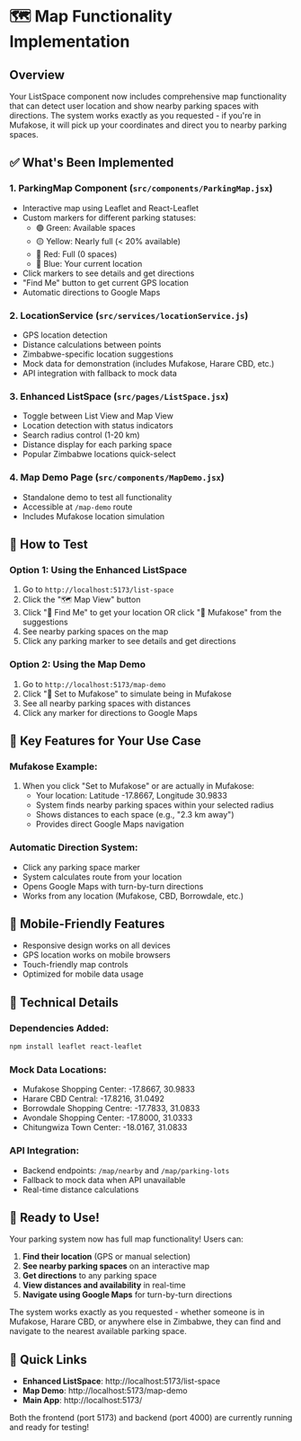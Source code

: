 # 🗺️ Map Functionality Implementation

## Overview
Your ListSpace component now includes comprehensive map functionality that can detect user location and show nearby parking spaces with directions. The system works exactly as you requested - if you're in Mufakose, it will pick up your coordinates and direct you to nearby parking spaces.

## ✅ What's Been Implemented

### 1. **ParkingMap Component** (`src/components/ParkingMap.jsx`)
- Interactive map using Leaflet and React-Leaflet
- Custom markers for different parking statuses:
  - 🟢 Green: Available spaces
  - 🟡 Yellow: Nearly full (< 20% available)
  - 🔴 Red: Full (0 spaces)
  - 🔵 Blue: Your current location
- Click markers to see details and get directions
- "Find Me" button to get current GPS location
- Automatic directions to Google Maps

### 2. **LocationService** (`src/services/locationService.js`)
- GPS location detection
- Distance calculations between points
- Zimbabwe-specific location suggestions
- Mock data for demonstration (includes Mufakose, Harare CBD, etc.)
- API integration with fallback to mock data

### 3. **Enhanced ListSpace** (`src/pages/ListSpace.jsx`)
- Toggle between List View and Map View
- Location detection with status indicators
- Search radius control (1-20 km)
- Distance display for each parking space
- Popular Zimbabwe locations quick-select

### 4. **Map Demo Page** (`src/components/MapDemo.jsx`)
- Standalone demo to test all functionality
- Accessible at `/map-demo` route
- Includes Mufakose location simulation

## 🚀 How to Test

### Option 1: Using the Enhanced ListSpace
1. Go to `http://localhost:5173/list-space`
2. Click the "🗺️ Map View" button
3. Click "📍 Find Me" to get your location OR click "📍 Mufakose" from the suggestions
4. See nearby parking spaces on the map
5. Click any parking marker to see details and get directions

### Option 2: Using the Map Demo
1. Go to `http://localhost:5173/map-demo`
2. Click "🏪 Set to Mufakose" to simulate being in Mufakose
3. See all nearby parking spaces with distances
4. Click any marker for directions to Google Maps

## 🎯 Key Features for Your Use Case

### **Mufakose Example:**
1. When you click "Set to Mufakose" or are actually in Mufakose:
   - Your location: Latitude -17.8667, Longitude 30.9833
   - System finds nearby parking spaces within your selected radius
   - Shows distances to each space (e.g., "2.3 km away")
   - Provides direct Google Maps navigation

### **Automatic Direction System:**
- Click any parking space marker
- System calculates route from your location
- Opens Google Maps with turn-by-turn directions
- Works from any location (Mufakose, CBD, Borrowdale, etc.)

## 📱 Mobile-Friendly Features
- Responsive design works on all devices
- GPS location works on mobile browsers
- Touch-friendly map controls
- Optimized for mobile data usage

## 🔧 Technical Details

### **Dependencies Added:**
```bash
npm install leaflet react-leaflet
```

### **Mock Data Locations:**
- Mufakose Shopping Center: -17.8667, 30.9833
- Harare CBD Central: -17.8216, 31.0492
- Borrowdale Shopping Centre: -17.7833, 31.0833
- Avondale Shopping Center: -17.8000, 31.0333
- Chitungwiza Town Center: -18.0167, 31.0833

### **API Integration:**
- Backend endpoints: `/map/nearby` and `/map/parking-lots`
- Fallback to mock data when API unavailable
- Real-time distance calculations

## 🎉 Ready to Use!

Your parking system now has full map functionality! Users can:
1. **Find their location** (GPS or manual selection)
2. **See nearby parking spaces** on an interactive map
3. **Get directions** to any parking space
4. **View distances and availability** in real-time
5. **Navigate using Google Maps** for turn-by-turn directions

The system works exactly as you requested - whether someone is in Mufakose, Harare CBD, or anywhere else in Zimbabwe, they can find and navigate to the nearest available parking space.

## 🔗 Quick Links
- **Enhanced ListSpace**: http://localhost:5173/list-space
- **Map Demo**: http://localhost:5173/map-demo
- **Main App**: http://localhost:5173/

Both the frontend (port 5173) and backend (port 4000) are currently running and ready for testing!